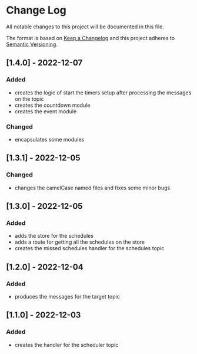 
# Change Log
All notable changes to this project will be documented in this file.
 
The format is based on [Keep a Changelog](http://keepachangelog.com/)
and this project adheres to [Semantic Versioning](http://semver.org/).

## [1.4.0] - 2022-12-07

### Added
 - creates the logic of start the timers setup after processing the messages on the topic
 - creates the countdown module
 - creates the event module
 
### Changed
 - encapsulates some modules

## [1.3.1] - 2022-12-05
 
### Changed
 - changes the camelCase named files and fixes some minor bugs

## [1.3.0] - 2022-12-05
 
### Added
 - adds the store for the schedules
 - adds a route for getting all the schedules on the store
 - creates the missed schedules handler for the schedules topic
 
## [1.2.0] - 2022-12-04
 
### Added
 - produces the messages for the target topic
 
## [1.1.0] - 2022-12-03
 
### Added
- creates the handler for the scheduler topic

